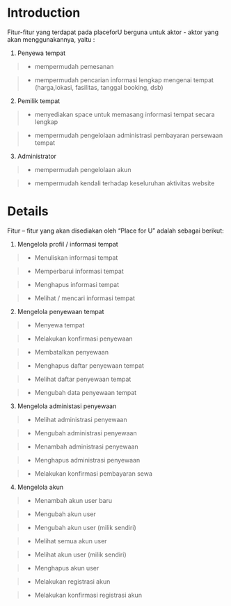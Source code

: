 # Introduction #

Fitur-fitur yang terdapat pada placeforU berguna untuk aktor - aktor yang akan menggunakannya, yaitu :


1. Penyewa tempat

> - mempermudah pemesanan

> - mempermudah pencarian informasi lengkap mengenai tempat (harga,lokasi, fasilitas, tanggal booking, dsb)

2. Pemilik tempat

> - menyediakan space untuk memasang informasi tempat secara lengkap

> - mempermudah pengelolaan administrasi pembayaran persewaan tempat

3. Administrator

> - mempermudah pengelolaan akun

> - mempermudah kendali terhadap keseluruhan aktivitas website


# Details #

Fitur – fitur yang akan disediakan oleh “Place for U” adalah sebagai berikut:

1. Mengelola profil / informasi tempat
> - Menuliskan informasi tempat

> - Memperbarui informasi tempat

> - Menghapus informasi tempat

> - Melihat / mencari  informasi tempat

2. Mengelola penyewaan tempat
> - Menyewa tempat

> - Melakukan konfirmasi penyewaan

> - Membatalkan penyewaan

> - Menghapus daftar penyewaan tempat

> - Melihat daftar penyewaan tempat

> - Mengubah data penyewaan tempat

3. Mengelola administasi penyewaan
> - Melihat administrasi penyewaan

> - Mengubah administrasi penyewaan

> - Menambah administrasi penyewaan

> - Menghapus administrasi penyewaan

> - Melakukan konfirmasi pembayaran sewa

4. Mengelola akun
> - Menambah akun user baru

> - Mengubah akun user

> - Mengubah akun user (milik sendiri)

> - Melihat semua akun user

> - Melihat akun user (milik sendiri)

> - Menghapus akun user

> - Melakukan registrasi akun

> - Melakukan konfirmasi registrasi akun